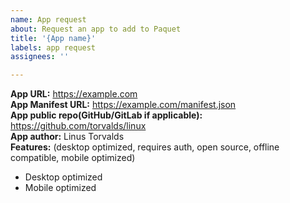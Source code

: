 ```yaml
---
name: App request
about: Request an app to add to Paquet
title: '{App name}'
labels: app request
assignees: ''

---
```


<!-- Please check https://paquet.shop/docs/manifest -->

**App URL:** https://example.com \
**App Manifest URL:** https://example.com/manifest.json \
**App public repo(GitHub/GitLab if applicable):** https://github.com/torvalds/linux \
**App author:** Linus Torvalds \
**Features:** (desktop optimized, requires auth, open source, offline compatible, mobile optimized)

- Desktop optimized
- Mobile optimized

